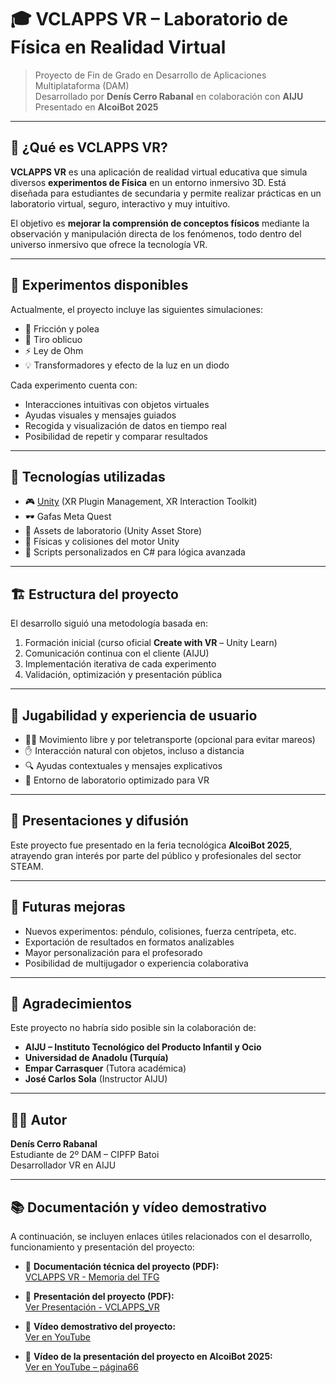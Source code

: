 # 🎓 VCLAPPS VR – Laboratorio de Física en Realidad Virtual

> Proyecto de Fin de Grado en Desarrollo de Aplicaciones Multiplataforma (DAM)  
> Desarrollado por **Denís Cerro Rabanal** en colaboración con **AIJU**  
> Presentado en **AlcoiBot 2025**

---

## 🧠 ¿Qué es VCLAPPS VR?

**VCLAPPS VR** es una aplicación de realidad virtual educativa que simula diversos **experimentos de Física** en un entorno inmersivo 3D. Está diseñada para estudiantes de secundaria y permite realizar prácticas en un laboratorio virtual, seguro, interactivo y muy intuitivo.

El objetivo es **mejorar la comprensión de conceptos físicos** mediante la observación y manipulación directa de los fenómenos, todo dentro del universo inmersivo que ofrece la tecnología VR.

---

## 🔬 Experimentos disponibles

Actualmente, el proyecto incluye las siguientes simulaciones:

- 🧲 Fricción y polea
- 🎯 Tiro oblicuo
- ⚡ Ley de Ohm
- 💡 Transformadores y efecto de la luz en un diodo

Cada experimento cuenta con:

- Interacciones intuitivas con objetos virtuales
- Ayudas visuales y mensajes guiados
- Recogida y visualización de datos en tiempo real
- Posibilidad de repetir y comparar resultados

---

## 🧰 Tecnologías utilizadas

- 🎮 [Unity](https://unity.com/) (XR Plugin Management, XR Interaction Toolkit)
- 🕶️ Gafas Meta Quest
- 🧪 Assets de laboratorio (Unity Asset Store)
- 📐 Físicas y colisiones del motor Unity
- 🔢 Scripts personalizados en C# para lógica avanzada

---

## 🏗️ Estructura del proyecto

El desarrollo siguió una metodología basada en:

1. Formación inicial (curso oficial **Create with VR** – Unity Learn)
2. Comunicación continua con el cliente (AIJU)
3. Implementación iterativa de cada experimento
4. Validación, optimización y presentación pública

---

## 🧪 Jugabilidad y experiencia de usuario

- 🚶‍♂️ Movimiento libre y por teletransporte (opcional para evitar mareos)
- ✋ Interacción natural con objetos, incluso a distancia
- 🔍 Ayudas contextuales y mensajes explicativos
- 🧭 Entorno de laboratorio optimizado para VR

---

## 🚀 Presentaciones y difusión

Este proyecto fue presentado en la feria tecnológica **AlcoiBot 2025**, atrayendo gran interés por parte del público y profesionales del sector STEAM.


---

## 🧪 Futuras mejoras

- Nuevos experimentos: péndulo, colisiones, fuerza centrípeta, etc.
- Exportación de resultados en formatos analizables
- Mayor personalización para el profesorado
- Posibilidad de multijugador o experiencia colaborativa

---

## 🤝 Agradecimientos

Este proyecto no habría sido posible sin la colaboración de:

- **AIJU – Instituto Tecnológico del Producto Infantil y Ocio**
- **Universidad de Anadolu (Turquía)**
- **Empar Carrasquer** (Tutora académica)
- **José Carlos Sola** (Instructor AIJU)

---

## 🧑‍💻 Autor

**Denís Cerro Rabanal**  
Estudiante de 2º DAM – CIPFP Batoi  
Desarrollador VR en AIJU

---

## 📚 Documentación y vídeo demostrativo

A continuación, se incluyen enlaces útiles relacionados con el desarrollo, funcionamiento y presentación del proyecto:

- 📝 **Documentación técnica del proyecto (PDF):**  
  [VCLAPPS VR - Memoria del TFG](https://docs.google.com/document/d/1_XFPyqQJswXCD5viiSbMmEtSHswaqPA4kjLWGrNmsIY/edit?usp=sharing)

- 📝 **Presentación del proyecto (PDF):**  
  [Ver Presentación - VCLAPPS_VR](https://docs.google.com/presentation/d/1S2zhcIF58HA2fEETlDTiTO6hUr8iovioSHYt3W9mqTQ/edit?slide=id.p#slide=id.p)
  
- 🎥 **Vídeo demostrativo del proyecto:**  
  [Ver en YouTube](https://www.youtube.com/watch?v=GVmvcosUE8c)
  
- 🎥 **Vídeo de la presentación del proyecto en AlcoiBot 2025:**  
  [Ver en YouTube – página66](https://www.youtube.com/watch?v=Ic59gAxHJG8&t=280s)

